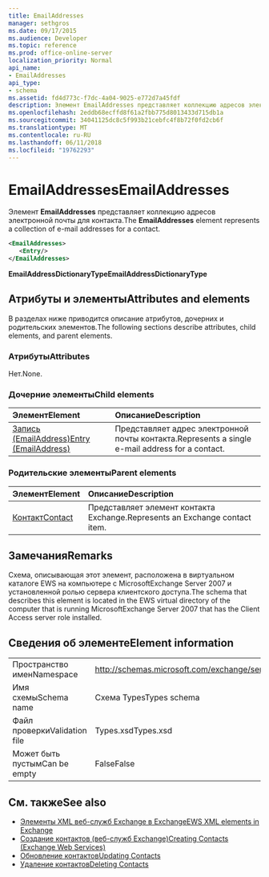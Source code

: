 ```yaml
---
title: EmailAddresses
manager: sethgros
ms.date: 09/17/2015
ms.audience: Developer
ms.topic: reference
ms.prod: office-online-server
localization_priority: Normal
api_name:
- EmailAddresses
api_type:
- schema
ms.assetid: fd4d773c-f7dc-4a04-9025-e772d7a45fdf
description: Элемент EmailAddresses представляет коллекцию адресов электронной почты для контакта.
ms.openlocfilehash: 2eddb68ecffd8f61a2fbb775d8013433d715db1a
ms.sourcegitcommit: 34041125dc8c5f993b21cebfc4f8b72f0fd2cb6f
ms.translationtype: MT
ms.contentlocale: ru-RU
ms.lasthandoff: 06/11/2018
ms.locfileid: "19762293"
---
```

# <a name="emailaddresses"></a><span data-ttu-id="b36e7-103">EmailAddresses</span><span class="sxs-lookup"><span data-stu-id="b36e7-103">EmailAddresses</span></span>

<span data-ttu-id="b36e7-104">Элемент **EmailAddresses** представляет коллекцию адресов электронной почты для контакта.</span><span class="sxs-lookup"><span data-stu-id="b36e7-104">The **EmailAddresses** element represents a collection of e-mail addresses for a contact.</span></span> 
  
```xml
<EmailAddresses>
   <Entry/>
</EmailAddresses>
```

 <span data-ttu-id="b36e7-105">**EmailAddressDictionaryType**</span><span class="sxs-lookup"><span data-stu-id="b36e7-105">**EmailAddressDictionaryType**</span></span>
## <a name="attributes-and-elements"></a><span data-ttu-id="b36e7-106">Атрибуты и элементы</span><span class="sxs-lookup"><span data-stu-id="b36e7-106">Attributes and elements</span></span>

<span data-ttu-id="b36e7-107">В разделах ниже приводится описание атрибутов, дочерних и родительских элементов.</span><span class="sxs-lookup"><span data-stu-id="b36e7-107">The following sections describe attributes, child elements, and parent elements.</span></span>
  
### <a name="attributes"></a><span data-ttu-id="b36e7-108">Атрибуты</span><span class="sxs-lookup"><span data-stu-id="b36e7-108">Attributes</span></span>

<span data-ttu-id="b36e7-109">Нет.</span><span class="sxs-lookup"><span data-stu-id="b36e7-109">None.</span></span>
  
### <a name="child-elements"></a><span data-ttu-id="b36e7-110">Дочерние элементы</span><span class="sxs-lookup"><span data-stu-id="b36e7-110">Child elements</span></span>

|<span data-ttu-id="b36e7-111">**Элемент**</span><span class="sxs-lookup"><span data-stu-id="b36e7-111">**Element**</span></span>|<span data-ttu-id="b36e7-112">**Описание**</span><span class="sxs-lookup"><span data-stu-id="b36e7-112">**Description**</span></span>|
|:-----|:-----|
|[<span data-ttu-id="b36e7-113">Запись (EmailAddress)</span><span class="sxs-lookup"><span data-stu-id="b36e7-113">Entry (EmailAddress)</span></span>](entry-emailaddress.md) <br/> |<span data-ttu-id="b36e7-114">Представляет адрес электронной почты контакта.</span><span class="sxs-lookup"><span data-stu-id="b36e7-114">Represents a single e-mail address for a contact.</span></span>  <br/> |
   
### <a name="parent-elements"></a><span data-ttu-id="b36e7-115">Родительские элементы</span><span class="sxs-lookup"><span data-stu-id="b36e7-115">Parent elements</span></span>

|<span data-ttu-id="b36e7-116">**Элемент**</span><span class="sxs-lookup"><span data-stu-id="b36e7-116">**Element**</span></span>|<span data-ttu-id="b36e7-117">**Описание**</span><span class="sxs-lookup"><span data-stu-id="b36e7-117">**Description**</span></span>|
|:-----|:-----|
|[<span data-ttu-id="b36e7-118">Контакт</span><span class="sxs-lookup"><span data-stu-id="b36e7-118">Contact</span></span>](contact.md) <br/> |<span data-ttu-id="b36e7-119">Представляет элемент контакта Exchange.</span><span class="sxs-lookup"><span data-stu-id="b36e7-119">Represents an Exchange contact item.</span></span>  <br/> |
   
## <a name="remarks"></a><span data-ttu-id="b36e7-120">Замечания</span><span class="sxs-lookup"><span data-stu-id="b36e7-120">Remarks</span></span>

<span data-ttu-id="b36e7-121">Схема, описывающая этот элемент, расположена в виртуальном каталоге EWS на компьютере с MicrosoftExchange Server 2007 и установленной ролью сервера клиентского доступа.</span><span class="sxs-lookup"><span data-stu-id="b36e7-121">The schema that describes this element is located in the EWS virtual directory of the computer that is running MicrosoftExchange Server 2007 that has the Client Access server role installed.</span></span>
  
## <a name="element-information"></a><span data-ttu-id="b36e7-122">Сведения об элементе</span><span class="sxs-lookup"><span data-stu-id="b36e7-122">Element information</span></span>

|||
|:-----|:-----|
|<span data-ttu-id="b36e7-123">Пространство имен</span><span class="sxs-lookup"><span data-stu-id="b36e7-123">Namespace</span></span>  <br/> |http://schemas.microsoft.com/exchange/services/2006/types  <br/> |
|<span data-ttu-id="b36e7-124">Имя схемы</span><span class="sxs-lookup"><span data-stu-id="b36e7-124">Schema name</span></span>  <br/> |<span data-ttu-id="b36e7-125">Схема Types</span><span class="sxs-lookup"><span data-stu-id="b36e7-125">Types schema</span></span>  <br/> |
|<span data-ttu-id="b36e7-126">Файл проверки</span><span class="sxs-lookup"><span data-stu-id="b36e7-126">Validation file</span></span>  <br/> |<span data-ttu-id="b36e7-127">Types.xsd</span><span class="sxs-lookup"><span data-stu-id="b36e7-127">Types.xsd</span></span>  <br/> |
|<span data-ttu-id="b36e7-128">Может быть пустым</span><span class="sxs-lookup"><span data-stu-id="b36e7-128">Can be empty</span></span>  <br/> |<span data-ttu-id="b36e7-129">False</span><span class="sxs-lookup"><span data-stu-id="b36e7-129">False</span></span>  <br/> |
   
## <a name="see-also"></a><span data-ttu-id="b36e7-130">См. также</span><span class="sxs-lookup"><span data-stu-id="b36e7-130">See also</span></span>

- [<span data-ttu-id="b36e7-131">Элементы XML веб-служб Exchange в Exchange</span><span class="sxs-lookup"><span data-stu-id="b36e7-131">EWS XML elements in Exchange</span></span>](ews-xml-elements-in-exchange.md)
- [<span data-ttu-id="b36e7-132">Создание контактов (веб-служб Exchange)</span><span class="sxs-lookup"><span data-stu-id="b36e7-132">Creating Contacts (Exchange Web Services)</span></span>](http://msdn.microsoft.com/library/4845917e-70d1-481c-bbd7-011ec6571789%28Office.15%29.aspx) 
- [<span data-ttu-id="b36e7-133">Обновление контактов</span><span class="sxs-lookup"><span data-stu-id="b36e7-133">Updating Contacts</span></span>](http://msdn.microsoft.com/library/9a865953-b94a-4229-b632-2dee433314be%28Office.15%29.aspx) 
- [<span data-ttu-id="b36e7-134">Удаление контактов</span><span class="sxs-lookup"><span data-stu-id="b36e7-134">Deleting Contacts</span></span>](http://msdn.microsoft.com/library/fcc3dc84-cd3e-455e-a1a7-ae6921c9b588%28Office.15%29.aspx)

